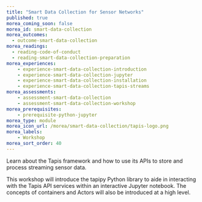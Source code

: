 ```yaml
---
title: "Smart Data Collection for Sensor Networks"
published: true
morea_coming_soon: false
morea_id: smart-data-collection
morea_outcomes:
  - outcome-smart-data-collection
morea_readings:
  - reading-code-of-conduct
  - reading-smart-data-collection-preparation
morea_experiences:
    - experience-smart-data-collection-introduction
    - experience-smart-data-collection-jupyter
    - experience-smart-data-collection-installation
    - experience-smart-data-collection-tapis-streams
morea_assessments:
    - assessment-smart-data-collection
    - assessment-smart-data-collection-workshop
morea_prerequisites:
    - prerequisite-python-jupyter
morea_type: module
morea_icon_url: /morea/smart-data-collection/tapis-logo.png
morea_labels:
    - Workshop
morea_sort_order: 40
---
```


Learn about the Tapis framework and how to use its APIs to store and process streaming sensor data.

This workshop will introduce the tapipy Python library to aide in interacting with the Tapis API services within an interactive Jupyter notebook.  The concepts of containers and Actors will also be introduced at a high level.
